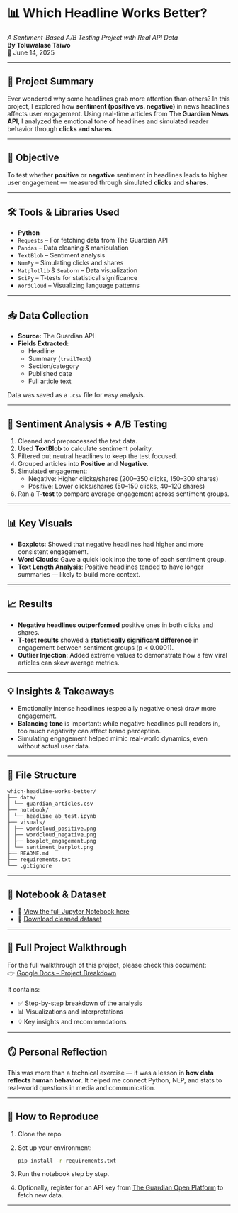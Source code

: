# 📊 Which Headline Works Better?  
*A Sentiment-Based A/B Testing Project with Real API Data*  
**By Toluwalase Taiwo**  
📅 June 14, 2025

---

## 🧠 Project Summary

Ever wondered why some headlines grab more attention than others? In this project, I explored how **sentiment (positive vs. negative)** in news headlines affects user engagement. Using real-time articles from **The Guardian News API**, I analyzed the emotional tone of headlines and simulated reader behavior through **clicks and shares**.

---

## 🎯 Objective

To test whether **positive** or **negative** sentiment in headlines leads to higher user engagement — measured through simulated **clicks** and **shares**.

---

## 🛠️ Tools & Libraries Used

- **Python**  
- `Requests` – For fetching data from The Guardian API  
- `Pandas` – Data cleaning & manipulation  
- `TextBlob` – Sentiment analysis  
- `NumPy` – Simulating clicks and shares  
- `Matplotlib` & `Seaborn` – Data visualization  
- `SciPy` – T-tests for statistical significance  
- `WordCloud` – Visualizing language patterns  

---

## 📥 Data Collection

- **Source:** The Guardian API  
- **Fields Extracted:**  
  - Headline  
  - Summary (`trailText`)  
  - Section/category  
  - Published date  
  - Full article text  

Data was saved as a `.csv` file for easy analysis.

---

## 🧪 Sentiment Analysis + A/B Testing

1. Cleaned and preprocessed the text data.
2. Used **TextBlob** to calculate sentiment polarity.
3. Filtered out neutral headlines to keep the test focused.
4. Grouped articles into **Positive** and **Negative**.
5. Simulated engagement:
   - Negative: Higher clicks/shares (200–350 clicks, 150–300 shares)
   - Positive: Lower clicks/shares (50–150 clicks, 40–120 shares)
6. Ran a **T-test** to compare average engagement across sentiment groups.

---

## 📊 Key Visuals

- **Boxplots**: Showed that negative headlines had higher and more consistent engagement.  
- **Word Clouds**: Gave a quick look into the tone of each sentiment group.  
- **Text Length Analysis**: Positive headlines tended to have longer summaries — likely to build more context.

---

## 📈 Results

- **Negative headlines outperformed** positive ones in both clicks and shares.
- **T-test results** showed a **statistically significant difference** in engagement between sentiment groups (p < 0.0001).
- **Outlier Injection**: Added extreme values to demonstrate how a few viral articles can skew average metrics.

---

## 💡 Insights & Takeaways

- Emotionally intense headlines (especially negative ones) draw more engagement.
- **Balancing tone** is important: while negative headlines pull readers in, too much negativity can affect brand perception.
- Simulating engagement helped mimic real-world dynamics, even without actual user data.

---

## 📁 File Structure
```
which-headline-works-better/
├── data/
│ └── guardian_articles.csv
├── notebook/
│ └── headline_ab_test.ipynb
├── visuals/
│ ├── wordcloud_positive.png
│ ├── wordcloud_negative.png
│ ├── boxplot_engagement.png
│ └── sentiment_barplot.png
├── README.md
├── requirements.txt
└── .gitignore
```
---

## 🔗 Notebook & Dataset

- 📓 [View the full Jupyter Notebook here](#)  
- 📂 [Download cleaned dataset](#)
  
---

## 📄 Full Project Walkthrough

For the full walkthrough of this project, please check this document:  
👉 [Google Docs – Project Breakdown](https://docs.google.com/document/d/1O2-k9V-x3NsBSVQObb5yCaSarpv-GFOIim_MpM6Ahk4/edit?usp=sharing)

It contains:

- ✅ Step-by-step breakdown of the analysis  
- 📊 Visualizations and interpretations  
- 💡 Key insights and recommendations

---

## 🪞 Personal Reflection

This was more than a technical exercise — it was a lesson in **how data reflects human behavior**. It helped me connect Python, NLP, and stats to real-world questions in media and communication.

---

## 🚀 How to Reproduce

1. Clone the repo  
2. Set up your environment:  
   ```bash
   pip install -r requirements.txt
3. Run the notebook step by step.

4. Optionally, register for an API key from [The Guardian Open Platform](https://open-platform.theguardian.com/) to fetch new data.
   
---



